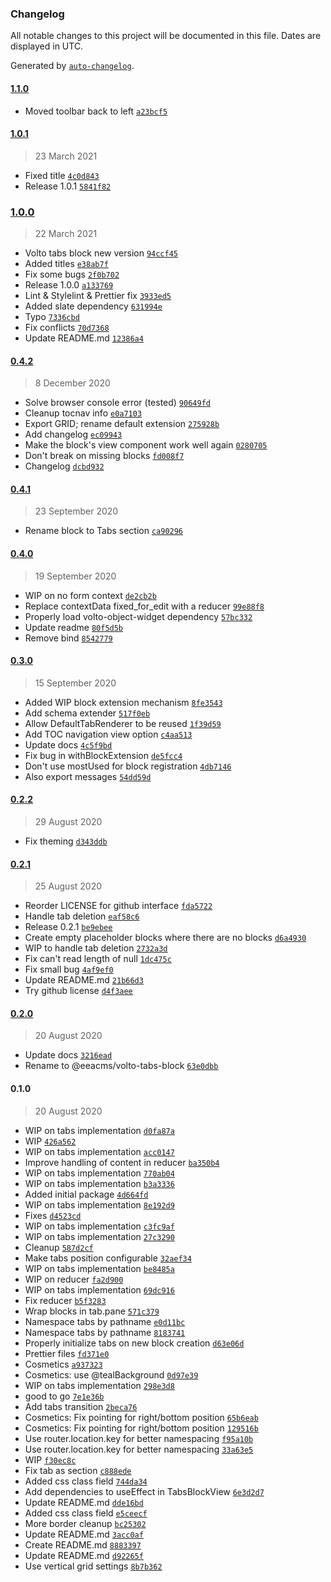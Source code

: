 ### Changelog

All notable changes to this project will be documented in this file. Dates are displayed in UTC.

Generated by [`auto-changelog`](https://github.com/CookPete/auto-changelog).

#### [1.1.0](https://github.com/eea/volto-tabs-block/compare/1.0.1...1.1.0)

- Moved toolbar back to left [`a23bcf5`](https://github.com/eea/volto-tabs-block/commit/a23bcf5772b5dd17a191b855f464e6d5ffd81475)

#### [1.0.1](https://github.com/eea/volto-tabs-block/compare/1.0.0...1.0.1)

> 23 March 2021

- Fixed title [`4c0d843`](https://github.com/eea/volto-tabs-block/commit/4c0d843f4daea3b8139fca489e2536648bc9793b)
- Release 1.0.1 [`5841f82`](https://github.com/eea/volto-tabs-block/commit/5841f82a025982e08ba8d90930e87ba6c631fb00)

### [1.0.0](https://github.com/eea/volto-tabs-block/compare/0.4.2...1.0.0)

> 22 March 2021

- Volto tabs block new version [`94ccf45`](https://github.com/eea/volto-tabs-block/commit/94ccf45b539bba52ca3501ece778a15bbfe9a275)
- Added titles [`e38ab7f`](https://github.com/eea/volto-tabs-block/commit/e38ab7fe9cb9f9a0d51627e14beffde9f37c0d66)
- Fix some bugs [`2f0b702`](https://github.com/eea/volto-tabs-block/commit/2f0b702bebb6b6c2d7d24e8e0fda6775061da5ac)
- Release 1.0.0 [`a133769`](https://github.com/eea/volto-tabs-block/commit/a133769dd6796dd05e6a4fac14e37d5c34e7b00d)
- Lint & Stylelint & Prettier fix [`3933ed5`](https://github.com/eea/volto-tabs-block/commit/3933ed52ca0f91ec9e7edf6af46af9b586767a1e)
- Added slate dependency [`631994e`](https://github.com/eea/volto-tabs-block/commit/631994e6ad6e209bf5caf2ba4952d272ea9bf9ce)
- Typo [`7336cbd`](https://github.com/eea/volto-tabs-block/commit/7336cbd69d35165ed086b4f7837257ea09aead9e)
- Fix conflicts [`70d7368`](https://github.com/eea/volto-tabs-block/commit/70d736828a7bdef572fae2ce6e942826ea6352b7)
- Update README.md [`12386a4`](https://github.com/eea/volto-tabs-block/commit/12386a46997fea11701eabd79d7ef4184b4ff091)

#### [0.4.2](https://github.com/eea/volto-tabs-block/compare/0.4.1...0.4.2)

> 8 December 2020

- Solve browser console error (tested) [`90649fd`](https://github.com/eea/volto-tabs-block/commit/90649fd471ab90435016cbe624954fd648088f43)
- Cleanup tocnav info [`e0a7103`](https://github.com/eea/volto-tabs-block/commit/e0a710321c812307345e50aad88b346ffac9b4ff)
- Export GRID; rename default extension [`275928b`](https://github.com/eea/volto-tabs-block/commit/275928b9d8942160d7db8ff027f4a6051a0fee86)
- Add changelog [`ec09943`](https://github.com/eea/volto-tabs-block/commit/ec09943674d1677a6a19c9539f5faec28be2f152)
- Make the block's view component work well again [`0280705`](https://github.com/eea/volto-tabs-block/commit/02807055035d98f1bff25f75a6b65edc1be7dc9e)
- Don't break on missing blocks [`fd008f7`](https://github.com/eea/volto-tabs-block/commit/fd008f76e03cae2b665efb9f8904923d787fd97a)
- Changelog [`dcbd932`](https://github.com/eea/volto-tabs-block/commit/dcbd93276798ce72a0a8ffa57b588caf9bb95761)

#### [0.4.1](https://github.com/eea/volto-tabs-block/compare/0.4.0...0.4.1)

> 23 September 2020

- Rename block to Tabs section [`ca90296`](https://github.com/eea/volto-tabs-block/commit/ca90296dada6a734990c3ee0f3ed9f987165a7d3)

#### [0.4.0](https://github.com/eea/volto-tabs-block/compare/0.3.0...0.4.0)

> 19 September 2020

- WIP on no form context [`de2cb2b`](https://github.com/eea/volto-tabs-block/commit/de2cb2b7f8e19fc6539ffef6229784721be1ca0e)
- Replace contextData fixed_for_edit with a reducer [`99e88f8`](https://github.com/eea/volto-tabs-block/commit/99e88f88ae34754513c601bedbf6c904e91b854d)
- Properly load volto-object-widget dependency [`57bc332`](https://github.com/eea/volto-tabs-block/commit/57bc3322eb1037a55f345ab74798b0b5bd0b3242)
- Update readme [`80f5d5b`](https://github.com/eea/volto-tabs-block/commit/80f5d5b0ee912c6785e188db1b112addbca4230a)
- Remove bind [`8542779`](https://github.com/eea/volto-tabs-block/commit/8542779bd8af110963c02838b484c4cb8f7a47a0)

#### [0.3.0](https://github.com/eea/volto-tabs-block/compare/0.2.2...0.3.0)

> 15 September 2020

- Added WIP block extension mechanism [`8fe3543`](https://github.com/eea/volto-tabs-block/commit/8fe354360dd21f418f892f208dc9d0c769fa0353)
- Add schema extender [`517f0eb`](https://github.com/eea/volto-tabs-block/commit/517f0eb1732d607ca7f4d6a0f0bfc7285c055fb3)
- Allow DefaultTabRenderer to be reused [`1f39d59`](https://github.com/eea/volto-tabs-block/commit/1f39d59752d6a92c0de52576a105642a82b7f553)
- Add TOC navigation view option [`c4aa513`](https://github.com/eea/volto-tabs-block/commit/c4aa513de10feaab860b0bd65a20b463c2d3a170)
- Update docs [`4c5f9bd`](https://github.com/eea/volto-tabs-block/commit/4c5f9bdf7aef1b5be6edb938c37695f5d8df7940)
- Fix bug in withBlockExtension [`de5fcc4`](https://github.com/eea/volto-tabs-block/commit/de5fcc45cb763786b5f6e4982f1593a2e33e16ee)
- Don't use mostUsed for block registration [`4db7146`](https://github.com/eea/volto-tabs-block/commit/4db7146c8ba0b301f4c99a2515bd58073ce6306d)
- Also export messages [`54dd59d`](https://github.com/eea/volto-tabs-block/commit/54dd59d65082b46c0396b2883f13b78cff8b5a83)

#### [0.2.2](https://github.com/eea/volto-tabs-block/compare/0.2.1...0.2.2)

> 29 August 2020

- Fix theming [`d343ddb`](https://github.com/eea/volto-tabs-block/commit/d343ddb2b7ad69b60cc8445b04be27bdf803e797)

#### [0.2.1](https://github.com/eea/volto-tabs-block/compare/0.2.0...0.2.1)

> 25 August 2020

- Reorder LICENSE for github interface [`fda5722`](https://github.com/eea/volto-tabs-block/commit/fda57224e1b072899420a51665d756bf4ce36197)
- Handle tab deletion [`eaf58c6`](https://github.com/eea/volto-tabs-block/commit/eaf58c6cbcb0f287bdbbd5a245f3f8f1abc425cb)
- Release 0.2.1 [`be9ebee`](https://github.com/eea/volto-tabs-block/commit/be9ebee471e2a9fa5d658169bfafa89f4b62088b)
- Create empty placeholder blocks where there are no blocks [`d6a4930`](https://github.com/eea/volto-tabs-block/commit/d6a49307e9633d7fe0c60068d7846d830dee1854)
- WIP to handle tab deletion [`2732a3d`](https://github.com/eea/volto-tabs-block/commit/2732a3ddfad25f2c5b8fdc1dff9170c37ad59113)
- Fix can't read length of null [`1dc475c`](https://github.com/eea/volto-tabs-block/commit/1dc475c86ffb8ae474ec51c18568d096faed7872)
- Fix small bug [`4af9ef0`](https://github.com/eea/volto-tabs-block/commit/4af9ef0034afa67e6184982bce3ad4aee669ae1a)
- Update README.md [`21b66d3`](https://github.com/eea/volto-tabs-block/commit/21b66d384279946ed0cab47c1550301bbdf8fe3b)
- Try github license [`d4f3aee`](https://github.com/eea/volto-tabs-block/commit/d4f3aeeda0f0d5b5db88c93446d762132b160300)

#### [0.2.0](https://github.com/eea/volto-tabs-block/compare/0.1.0...0.2.0)

> 20 August 2020

- Update docs [`3216ead`](https://github.com/eea/volto-tabs-block/commit/3216eadbfa3b1efcf35964e9921f8d9e17e22f73)
- Rename to @eeacms/volto-tabs-block [`63e0dbb`](https://github.com/eea/volto-tabs-block/commit/63e0dbbb6273c7966ab85cbc767570b27421a7ae)

#### 0.1.0

> 20 August 2020

- WIP on tabs implementation [`d0fa87a`](https://github.com/eea/volto-tabs-block/commit/d0fa87a05a92770e0c2e849b6aa6fb8666b2c49c)
- WIP [`426a562`](https://github.com/eea/volto-tabs-block/commit/426a5620ee836b29bbf4212511e7cf6d8f44d8ce)
- WIP on tabs implementation [`acc0147`](https://github.com/eea/volto-tabs-block/commit/acc0147f49e6a2cb25801c3f0012b99fd9356093)
- Improve handling of content in reducer [`ba350b4`](https://github.com/eea/volto-tabs-block/commit/ba350b4bb6e664220513bf8f01318609419ae804)
- WIP on tabs implementation [`770ab04`](https://github.com/eea/volto-tabs-block/commit/770ab047b95af8ea06dd2ea637250f464d5c8c7d)
- WIP on tabs implementation [`b3a3336`](https://github.com/eea/volto-tabs-block/commit/b3a333607313545f9409af2352e62d9658ff7c1b)
- Added initial package [`4d664fd`](https://github.com/eea/volto-tabs-block/commit/4d664fd9936fbde7510d4b9e26737c5595b22f0e)
- WIP on tabs implementation [`8e192d9`](https://github.com/eea/volto-tabs-block/commit/8e192d939b2b5a77a8d8543d81f12f4974ffa058)
- Fixes [`d4523cd`](https://github.com/eea/volto-tabs-block/commit/d4523cda91ecf95374b35eb6d3b1ae51db84a2d5)
- WIP on tabs implementation [`c3fc9af`](https://github.com/eea/volto-tabs-block/commit/c3fc9afa7c82174c6f90398cae2bb2cb142d09de)
- WIP on tabs implementation [`27c3290`](https://github.com/eea/volto-tabs-block/commit/27c3290da4793b496c4692dddba98900f37730df)
- Cleanup [`587d2cf`](https://github.com/eea/volto-tabs-block/commit/587d2cfcbdbbae584c1b97236cd891cd384be0fc)
- Make tabs position configurable [`32aef34`](https://github.com/eea/volto-tabs-block/commit/32aef34c3ff13ca7978eb7d4027db384946a13b9)
- WIP on tabs implementation [`be8485a`](https://github.com/eea/volto-tabs-block/commit/be8485a7270d9afb1c589664b7ff218a594b1ef4)
- WIP on reducer [`fa2d900`](https://github.com/eea/volto-tabs-block/commit/fa2d9001751248d2dc6181c2942f6cf6cf160cf4)
- WIP on tabs implementation [`69dc916`](https://github.com/eea/volto-tabs-block/commit/69dc9162ee89b7c2b73742a787dda018ca7e637b)
- Fix reducer [`b5f3283`](https://github.com/eea/volto-tabs-block/commit/b5f32835b9008fa33f6527f20bdfc90875e4b809)
- Wrap blocks in tab.pane [`571c379`](https://github.com/eea/volto-tabs-block/commit/571c379469f81812050ec715eeb51dd1fc6f599b)
- Namespace tabs by pathname [`e0d11bc`](https://github.com/eea/volto-tabs-block/commit/e0d11bce98b55968eb471971e5ce2a756dfed87a)
- Namespace tabs by pathname [`8183741`](https://github.com/eea/volto-tabs-block/commit/8183741b81f12e3a0c17837b0b6c562f02994b30)
- Properly initialize tabs on new block creation [`d63e06d`](https://github.com/eea/volto-tabs-block/commit/d63e06de130d437fb8c42b96cd8cda42af6b2b9a)
- Prettier files [`fd371e0`](https://github.com/eea/volto-tabs-block/commit/fd371e01fd6c5d84d7a5cc5328138aa30289f785)
- Cosmetics [`a937323`](https://github.com/eea/volto-tabs-block/commit/a937323282134bae1d4cd64e487b75d0d2954173)
- Cosmetics: use @tealBackground [`0d97e39`](https://github.com/eea/volto-tabs-block/commit/0d97e39ab7314606c1489fa9ddbd3cf3c5a43c7c)
- WIP on tabs implementation [`298e3d8`](https://github.com/eea/volto-tabs-block/commit/298e3d82bce1efc640a07ed06aca1bbc33bceed5)
- good to go [`7e1e36b`](https://github.com/eea/volto-tabs-block/commit/7e1e36b8254cc3956059adddec7c4f85a65375c9)
- Add tabs transition [`2beca76`](https://github.com/eea/volto-tabs-block/commit/2beca7665cf92573b74db7398f916c49066bbd18)
- Cosmetics: Fix pointing for right/bottom position [`65b6eab`](https://github.com/eea/volto-tabs-block/commit/65b6eab3ab401efdc6449787bbdc2dbc0853d85b)
- Cosmetics: Fix pointing for right/bottom position [`129516b`](https://github.com/eea/volto-tabs-block/commit/129516ba9213daf2e102e9de226f6f9f9090129c)
- Use router.location.key for better namespacing [`f95a10b`](https://github.com/eea/volto-tabs-block/commit/f95a10bfccbd2fe9994eddb59e60039569528af1)
- Use router.location.key for better namespacing [`33a63e5`](https://github.com/eea/volto-tabs-block/commit/33a63e54e4f69e6c3ec350fae77412ea1d00c442)
- WIP [`f30ec8c`](https://github.com/eea/volto-tabs-block/commit/f30ec8cfc82f8f578af29dd88a848a3393ae0332)
- Fix tab as section [`c888ede`](https://github.com/eea/volto-tabs-block/commit/c888ede70e05428a0f43e1072fa1c7c449d51213)
- Added css class field [`744da34`](https://github.com/eea/volto-tabs-block/commit/744da340df617f0c8df5b120479dca6d78a839e7)
- Add dependencies to useEffect in TabsBlockView [`6e3d2d7`](https://github.com/eea/volto-tabs-block/commit/6e3d2d7a73a49da2afba72ca9d911d0d5c6961cc)
- Update README.md [`dde16bd`](https://github.com/eea/volto-tabs-block/commit/dde16bdd3527126c9ea69e2c4ecf41a28b34532a)
- Added css class field [`e5ceecf`](https://github.com/eea/volto-tabs-block/commit/e5ceecfb1a77be4333989350638f567bcdd8a03f)
- More border cleanup [`bc25302`](https://github.com/eea/volto-tabs-block/commit/bc253025e599aa30981a9e67c31b19446d2a0fcf)
- Update README.md [`3acc0af`](https://github.com/eea/volto-tabs-block/commit/3acc0af6621b8eefa0f148147c61a887741d7e97)
- Create README.md [`8883397`](https://github.com/eea/volto-tabs-block/commit/8883397eb133b6fff46166d919f5c1fb6019c163)
- Update README.md [`d92265f`](https://github.com/eea/volto-tabs-block/commit/d92265fa6bbdad19228d9d5088fadbca31f9f4fe)
- Use vertical grid settings [`8b7b362`](https://github.com/eea/volto-tabs-block/commit/8b7b36207e4bd8073d2fd096735fa4cc217c94f2)
